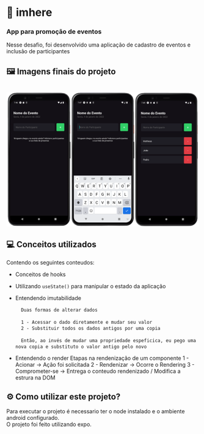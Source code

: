 # 🚀 imhere

### App para promoção de eventos

Nesse desafio, foi desenvolvido uma aplicação de cadastro de eventos e inclusão de participantes

## 🖼️ Imagens finais do projeto

<br>

<img src='./assets/readme/imhere.png'>

## 💻 Conceitos utilizados

Contendo os seguintes conteudos:

- Conceitos de hooks
- Utilizando `useState()` para manipular o estado da aplicação

- Entendendo imutabilidade

        Duas formas de alterar dados

        1 - Acessar o dado diretamente e mudar seu valor
        2 - Substituir todos os dados antigos por uma copia

        Então, ao invés de mudar uma propriedade espeficica, eu pego uma nova copia e substituto o valor antigo pelo novo

- Entendendo o render
  Etapas na rendenização de um componente
        1 - Acionar -> Ação foi solicitada
        2 - Rendenizar -> Ocorre o Rendering
        3 - Comprometer-se -> Entrega o conteudo rendenizado / Modifica a estrura na DOM

## ⚙️ Como utilizar este projeto?

Para executar o projeto é necessario ter o node instalado e o ambiente android configurado.
<br/>
O projeto foi feito utilizando expo.
<br/>
<br/>
